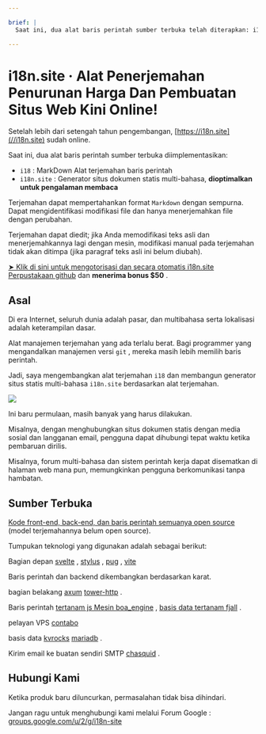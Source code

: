 ```yaml
---

brief: |
  Saat ini, dua alat baris perintah sumber terbuka telah diterapkan: i18 (alat terjemahan baris perintah MarkDown) dan i18n.site (pembuat situs dokumen statis multi-bahasa)

---
```



# i18n.site · Alat Penerjemahan Penurunan Harga Dan Pembuatan Situs Web Kini Online!

Setelah lebih dari setengah tahun pengembangan, [https://i18n.site](//i18n.site) sudah online.

Saat ini, dua alat baris perintah sumber terbuka diimplementasikan:

* `i18` : MarkDown Alat terjemahan baris perintah
* `i18n.site` : Generator situs dokumen statis multi-bahasa, **dioptimalkan untuk pengalaman membaca**

Terjemahan dapat mempertahankan format `Markdown` dengan sempurna. Dapat mengidentifikasi modifikasi file dan hanya menerjemahkan file dengan perubahan.

Terjemahan dapat diedit; jika Anda memodifikasi teks asli dan menerjemahkannya lagi dengan mesin, modifikasi manual pada terjemahan tidak akan ditimpa (jika paragraf teks asli ini belum diubah).

[➤ Klik di sini untuk mengotorisasi dan secara otomatis i18n.site Perpustakaan github](https://github.com/login/oauth/authorize?client_id=Ov23liuGAmK0plc9FgB3&amp;scope=user:email,user:follow,public_repo) dan **menerima bonus $50** .

## Asal

Di era Internet, seluruh dunia adalah pasar, dan multibahasa serta lokalisasi adalah keterampilan dasar.

Alat manajemen terjemahan yang ada terlalu berat. Bagi programmer yang mengandalkan manajemen versi `git` , mereka masih lebih memilih baris perintah.

Jadi, saya mengembangkan alat terjemahan `i18` dan membangun generator situs statis multi-bahasa `i18n.site` berdasarkan alat terjemahan.

![](https://p.3ti.site/1723777556.avif)

Ini baru permulaan, masih banyak yang harus dilakukan.

Misalnya, dengan menghubungkan situs dokumen statis dengan media sosial dan langganan email, pengguna dapat dihubungi tepat waktu ketika pembaruan dirilis.

Misalnya, forum multi-bahasa dan sistem perintah kerja dapat disematkan di halaman web mana pun, memungkinkan pengguna berkomunikasi tanpa hambatan.

## Sumber Terbuka

[Kode front-end, back-end, dan baris perintah semuanya open source](https://i18n.site/i18n.site/c/src) (model terjemahannya belum open source).

Tumpukan teknologi yang digunakan adalah sebagai berikut:

Bagian depan [svelte](https://svelte.dev) , [stylus](https://stylus-lang.com) , [pug](https://github.com/pugjs/pug) , [vite](https://github.com/vitejs/vite)

Baris perintah dan backend dikembangkan berdasarkan karat.

bagian belakang [axum](https://github.com/tokio-rs/axum) [tower-http](https://github.com/tower-rs/tower-http/releases) .

Baris perintah [tertanam js Mesin boa_engine](https://docs.rs/boa_engine) , [basis data tertanam fjall](https://github.com/fjall-rs/fjall) .

pelayan VPS [contabo](https://my.contabo.com)

basis data [kvrocks](https://kvrocks.apache.org) [mariadb](https://mariadb.org) .

Kirim email ke buatan sendiri SMTP [chasquid](https://github.com/albertito/chasquid) .

## Hubungi Kami

Ketika produk baru diluncurkan, permasalahan tidak bisa dihindari.

Jangan ragu untuk menghubungi kami melalui Forum Google : [groups.google.com/u/2/g/i18n-site](https://groups.google.com/u/2/g/i18n-site)